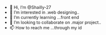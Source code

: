 - 👋 Hi, I’m @Shailly-27
- 👀 I’m interested in .web designing..
- 🌱 I’m currently learning ...front end
- 💞️ I’m looking to collaborate on .major project..
- 📫 How to reach me ...through my id

<!---
Shailly-27/Shailly-27 is a ✨ special ✨ repository because its `README.md` (this file) appears on your GitHub profile.
You can click the Preview link to take a look at your changes.
--->
